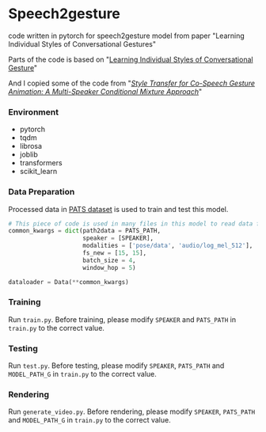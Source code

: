 # Speech2gesture
code written in pytorch for speech2gesture model from paper "Learning Individual Styles of Conversational Gestures"

Parts of the code is based on "[Learning Individual Styles of Conversational Gesture](https://github.com/amirbar/speech2gesture)"

And I copied some of the code from "[*Style Transfer for Co-Speech Gesture Animation: A Multi-Speaker Conditional Mixture Approach*](https://github.com/chahuja/mix-stage)"

### Environment

- pytorch
- tqdm
- librosa
- joblib
- transformers
- scikit_learn



### Data Preparation

Processed data in [PATS dataset](https://chahuja.com/pats/) is used to train and test this model.

``` python
# This piece of code is used in many files in this model to read data from PATS dataset
common_kwargs = dict(path2data = PATS_PATH,
                     speaker = [SPEAKER],
                     modalities = ['pose/data', 'audio/log_mel_512'],
                     fs_new = [15, 15],
                     batch_size = 4,
                     window_hop = 5)

dataloader = Data(**common_kwargs)
```



### Training

Run `train.py`. Before training, please modify `SPEAKER` and `PATS_PATH` in `train.py` to the correct value.

### Testing

Run `test.py`. Before testing, please modify `SPEAKER`, `PATS_PATH` and `MODEL_PATH_G` in `train.py` to the correct value.

### Rendering

Run `generate_video.py`. Before rendering, please modify `SPEAKER`, `PATS_PATH` and `MODEL_PATH_G` in `train.py` to the correct value.









